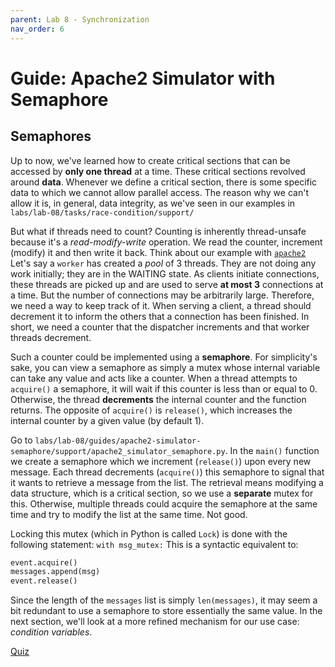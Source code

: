 ```yaml
---
parent: Lab 8 - Synchronization
nav_order: 6
---
```


# Guide: Apache2 Simulator with Semaphore

## Semaphores

Up to now, we've learned how to create critical sections that can be accessed by **only one thread** at a time.
These critical sections revolved around **data**.
Whenever we define a critical section, there is some specific data to which we cannot allow parallel access.
The reason why we can't allow it is, in general, data integrity, as we've seen in our examples in `labs/lab-08/tasks/race-condition/support/`

But what if threads need to count?
Counting is inherently thread-unsafe because it's a _read-modify-write_ operation.
We read the counter, increment (modify) it and then write it back.
Think about our example with [`apache2`](../../process-threads-apache2/reading/processes-threads-apache2.md)
Let's say a `worker` has created a _pool_ of 3 threads.
They are not doing any work initially;
they are in the WAITING state.
As clients initiate connections, these threads are picked up and are used to serve **at most 3** connections at a time.
But the number of connections may be arbitrarily large.
Therefore, we need a way to keep track of it.
When serving a client, a thread should decrement it to inform the others that a connection has been finished.
In short, we need a counter that the dispatcher increments and that worker threads decrement.

Such a counter could be implemented using a **semaphore**.
For simplicity's sake, you can view a semaphore as simply a mutex whose internal variable can take any value and acts like a counter.
When a thread attempts to `acquire()` a semaphore, it will wait if this counter is less than or equal to 0.
Otherwise, the thread **decrements** the internal counter and the function returns.
The opposite of `acquire()` is `release()`, which increases the internal counter by a given value (by default 1).

Go to `labs/lab-08/guides/apache2-simulator-semaphore/support/apache2_simulator_semaphore.py`.
In the `main()` function we create a semaphore which we increment (`release()`) upon every new message.
Each thread decrements (`acquire()`) this semaphore to signal that it wants to retrieve a message from the list.
The retrieval means modifying a data structure, which is a critical section, so we use a **separate** mutex for this.
Otherwise, multiple threads could acquire the semaphore at the same time and try to modify the list at the same time.
Not good.

Locking this mutex (which in Python is called `Lock`) is done with the following statement: `with msg_mutex:`
This is a syntactic equivalent to:

```Python
event.acquire()
messages.append(msg)
event.release()
```

Since the length of the `messages` list is simply `len(messages)`, it may seem a bit redundant to use a semaphore to store essentially the same value.
In the next section, we'll look at a more refined mechanism for our use case: _condition variables_.

[Quiz](../../drills/questions/semaphore-equivalent.md)
